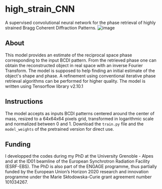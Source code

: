 # high_strain_CNN
A supervised convolutional neural network for the phase retrieval of highly strained Bragg Coherent Diffraction Patterns. 
![image](https://github.com/user-attachments/assets/cdddaf11-2502-485b-b618-db3a65dc48a7)

## About
This model provides an estimate of the reciprocal space phase corresponding to the input BCDI pattern. From the retrieved phase one can obtain the reconstructed object in real space with an inverse Fourier Transform. 
The model is supposed to help finding an initial estimate of the object's shape and phase. A refinement using conventional iterative phase retrieval algorithms can be performed for higher quality. 
The model is written using Tensorflow library v2.10.1

## Instructions
The model accepts as inputs BCDI patterns centered around the center of mass, resized to a 64x64x64 pixels grid, transformed in logarithmic scale and normalized between 0 and 1. 
Download the `train.py` file and the `model_weights` of the pretrained version for direct use. 

## Funding
I developped the codes during my PhD at the University Grenoble - Alpes and at the ID01 beamline of the European Synchrotron Radiation Facility (ESRF-EBS). The PhD is also part of the ENGAGE programme, thus partially funded by the European Union’s Horizon 2020 research and innovation programme under the Marie Skłodowska-Curie grant agreement number 101034267.
